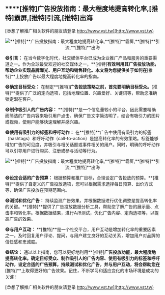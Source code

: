 ## ****[推特]**广告投放指南：最大程度地提高转化率,**[推特]**霸屏,**[推特]**引流,**[推特]**出海**

[😍想了解推广相关软件的朋友请登录 http://www.vst.tw](http://www.vst.tw)

 <center><img src="https://vst.tw/MP4/tuiguang/png/4.png" alt="**[推特]**广告投放指南：最大程度地提高转化率,**[推特]**霸屏,**[推特]**引流,**[推特]**出海"></center>

**😄引言：**
在当今数字化时代，社交媒体平台已成为企业推广产品和服务的重要渠道之一。作为全球最受欢迎的社交媒体之一，**[推特]**有效利用其广告投放功能，帮助企业实现品牌曝光、用户互动和销售转化。本文将为您提供关于如何在**[推特]**上投放广告以最大程度地提高转化率的指南。

**😄确定目标受众：**
在制定**[推特]**广告投放策略之前，首先要明确目标受众。**[推特]**提供了广泛的定向选项，包括地理位置、兴趣爱好、关键词等，帮助您准确锁定潜在客户。

**😄制作吸引人的广告内容：**
**[推特]**是一个信息量较小的平台，因此需要精确而简洁的广告内容来吸引用户点击。确保广告文字简洁明了，结合有吸引力的图片或视频，使用户能够快速理解并感兴趣。

**😄使用有吸引力的标签和呼吁动作：**
在**[推特]**广告中使用有吸引力的标签（hashtags）和呼吁动作（call-to-action）是提高转化率的有效策略。标签能够增加广告的可见度，并吸引与相关话题或事件相关的用户。同时，明确的呼吁动作可以引导用户进行购买、注册或参与活动等行为。

 <center><img src="https://vst.tw/MP4/tuiguang/png/8.png" alt="**[推特]**广告投放指南：最大程度地提高转化率,**[推特]**霸屏,**[推特]**引流,**[推特]**出海"></center>

**😄设定合适的广告预算：**
根据预算和推广目标，合理设定广告投放的预算。**[推特]**提供了自定义的广告投放选项，您可以根据需求选择每日预算、出价方式等，确保广告投放在预期范围内。

**😄测试和优化广告：**
持续监测广告效果，并根据数据进行优化调整是提高转化率的关键。**[推特]**提供了广告投放数据分析工具，帮助您了解广告的展示量、点击率和转化率。根据数据结果，进行A/B测试，优化广告内容、定向选项等，以提高广告的效果。

**😄与用户互动：**
**[推特]**是一个社交平台，用户互动是增加转化率的重要因素之一。及时回复用户评论、提问，与用户建立良好的互动关系，增加用户对品牌的信任感和忠诚度。

**😄结论：**
通过以上指南，您可以更好地利用**[推特]**广告投放功能，最大程度地提高转化率。确定目标受众、制作吸引人的广告内容、使用有吸引力的标签和呼吁动作，设定合适的广告预算，持续测试和优化广告，并与用户互动，将会帮助您在**[推特]**上取得更好的广告效果。记住，不断学习和适应变化的市场环境是成功的关键！

[😍想了解推广相关软件的朋友请登录 http://www.vst.tw](http://www.vst.tw)



